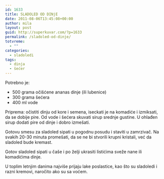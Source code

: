 ```yaml
---
id: 1633
title: SLADOLED OD DINjE
date: 2011-08-06T13:45:08+00:00
author: mila
layout: post
guid: http://superkuvar.com/?p=1633
permalink: /sladoled-od-dinje/
totvreme:
  - ""
categories:
  - sladoledi
tags:
  - dinja
  - šećer
---
```

Potrebno je:

  * 500 grama očišćene ananas dinje (ili lubenice)
  * 300 grama šećera
  * 400 ml vode

Priprema: očistiti dinju od kore i semena, iseckati je na komadiće i izmiksati, da se dobije pire. Od vode i šećera skuvati sirup srednje gustine. U ohlađen sirup dodati pire od dinje i dobro izmešati.

Gotovu smesu za sladoled sipati u pogodnu posudu i staviti u zamrzivač. Na svakih 20-30 minuta promešati, da se ne bi stvorili krupni kristali, već da sladoled bude kremast.

Gotov sladoled sipati u čaše i po želji ukrasiti listićima sveže nane ili komadićima dinje.

U toplim letnjim danima najviše prijaju lake poslastice, kao što su sladoledi i razni kremovi, naročito ako su sa voćem.

&nbsp;